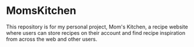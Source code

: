 # MomsKitchen
This repository is for my personal project, Mom's Kitchen, a recipe website where users can store recipes on their account and find recipe inspiration from across the web and other users.
